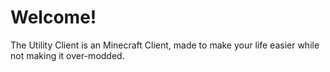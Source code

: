 # Welcome!
The Utility Client is an Minecraft Client, made to make your life easier while not making it over-modded.

